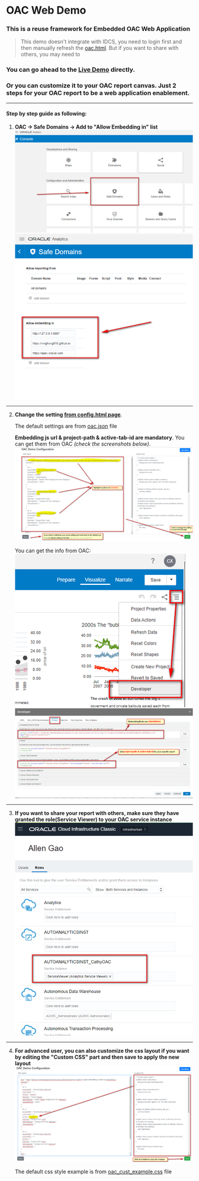  # OAC Web Demo
 ### This is a reuse framework for Embedded OAC Web Application
>This demo doesn't integrate with IDCS, you need to login first and then manually refresh the [oac.html](oac.html). But if you want to share with others, you may need to 

### You can go ahead to the [Live Demo](oac.html) directly.

### Or you can customize it to your OAC report canvas. Just 2 steps for your OAC report to be a web application enablement.

-------------
#### Step by step guide as following:
1. **OAC -> Safe Domains -> Add to "Allow Embedding in" list**
    ![](images/guide/Guide_01.png)
    ![](images/guide/Guide_02.png)

-------------
2. **Change the setting [from config.html page](config.html)**.
    
    The default settings are from [oac.json](oac.json) file
    
    **Embedding js url & project-path & active-tab-id are mandatory**. You can get them from OAC _(check the screenshots below)_.
    ![](images/guide/Guide_03.png)
    
    You can get the info from OAC:
    ![](images/guide/Guide_04.png)
    ![](images/guide/Guide_05.png)

-------------
3. **If you want to share your report with others, make sure they have granted the role(Service Viewer) to your OAC service instance**
    ![](images/guide/Guide_07.png)

-------------
4. **For advanced user, you can also customize the css layout if you want by editing the "Custom CSS" part and then save to apply the new layout**
    ![](images/guide/Guide_06.png)

    The default css style example is from [oac_cust_example.css](css/oac_cust_example.css) file
